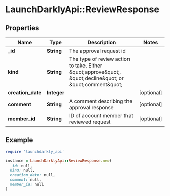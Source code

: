 # LaunchDarklyApi::ReviewResponse

## Properties

| Name | Type | Description | Notes |
| ---- | ---- | ----------- | ----- |
| **_id** | **String** | The approval request id |  |
| **kind** | **String** | The type of review action to take. Either \&quot;approve\&quot;, \&quot;decline\&quot; or \&quot;comment\&quot; |  |
| **creation_date** | **Integer** |  | [optional] |
| **comment** | **String** | A comment describing the approval response | [optional] |
| **member_id** | **String** | ID of account member that reviewed request | [optional] |

## Example

```ruby
require 'launchdarkly_api'

instance = LaunchDarklyApi::ReviewResponse.new(
  _id: null,
  kind: null,
  creation_date: null,
  comment: null,
  member_id: null
)
```

